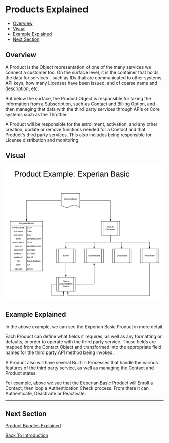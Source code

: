 # Products Explained

 - [Overview](#user-content-overview)
 - [Visual](#user-content-visual)
 - [Example Explained](#user-content-example-explained)
 - [Next Section](#user-content-next-section)

## Overview
A Product is the Object representation of one of the many services we connect a customer 
too. On the surface level, it is the container that holds the data for services - such as 
IDs that are communicated to other systems, API keys, how many Licenses have been issued, 
and of coarse name and description, etc.

But below the surface, the Product Object is responsible for taking the information from a
Subscription, such as Contact and Billing Option, and then managing that data with the third
party services through APIs or Core systems such as the Throttler.

A Product will be responsible for the enrollment, activation, and any other creation, update or
remove functions needed for a Contact and that Product's third party services. This also includes
being responsible for License distribution and monitoring.

## Visual

![Product Packages Example](../assets/ProductsExplained.png "Product Packages Example")


## Example Explained
In the above example, we can see the Experian Basic Product in more detail.

Each Product can define what fields it requires, as well as any formatting or defaults, in order 
to operate with the third party service. These fields are mapped from the Contact Object and 
transformed into the appropriate field names for the third party API method being invoked.

A Product also will have several Built In Processes that handle the various features of the third
party service, as well as managing the Contact and Product states. 

For example, above we see that the Experian Basic Product will Enroll a Contact, then loop a 
Authentication Check process. From there it can Authenticate, Deactivate or Reactivate.

---

## Next Section

[Product Bundles Explained](ProductBundlesExplained.md)

[Back To Introduction](../Introduction.md)